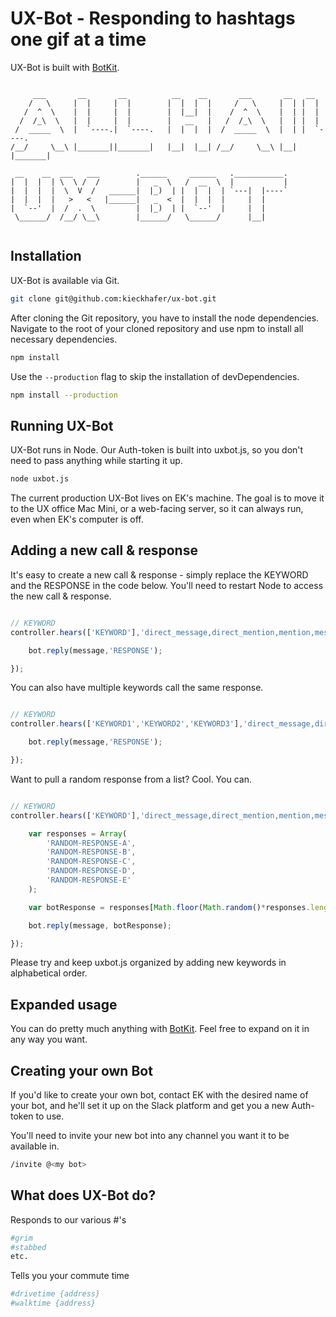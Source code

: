 # UX-Bot - Responding to hashtags one gif at a time

UX-Bot is built with [BotKit](https://github.com/howdyai/botkit/blob/master/readme.md).

~~~~~~~~~~~~~~~~~~~~~~~~~~~~~~~~~~~~~~~~~~~~~~~~~~~~~~~~~~~~~~~~~~~~~~~~~~~~~~~

     ___       __       __          __    __       ___       __   __
    /   \     |  |     |  |        |  |  |  |     /   \     |  | |  |
   /  ^  \    |  |     |  |        |  |__|  |    /  ^  \    |  | |  |
  /  /_\  \   |  |     |  |        |   __   |   /  /_\  \   |  | |  |
 /  _____  \  |  `----.|  `----.   |  |  |  |  /  _____  \  |  | |  `----.
/__/     \__\ |_______||_______|   |__|  |__| /__/     \__\ |__| |_______|

 __    __  ___   ___        .______     ______   .___________.
|  |  |  | \  \ /  /        |   _  \   /  __  \  |           |
|  |  |  |  \  V  /   ______|  |_)  | |  |  |  | `---|  |----`
|  |  |  |   >   <   |______|   _  <  |  |  |  |     |  |
|  `--'  |  /  .  \         |  |_)  | |  `--'  |     |  |
 \______/  /__/ \__\        |______/   \______/      |__|


~~~~~~~~~~~~~~~~~~~~~~~~~~~~~~~~~~~~~~~~~~~~~~~~~~~~~~~~~~~~~~~~~~~~~~~~~~~~~~~



## Installation

UX-Bot is available via Git.

```bash
git clone git@github.com:kieckhafer/ux-bot.git
```

After cloning the Git repository, you have to install the node dependencies. Navigate to the root of your cloned repository and use npm to install all necessary dependencies.
```bash
npm install
```

Use the `--production` flag to skip the installation of devDependencies.
```bash
npm install --production
```


## Running UX-Bot

UX-Bot runs in Node. Our Auth-token is built into uxbot.js, so you don't need to pass anything while starting it up.

```bash
node uxbot.js
```

The current production UX-Bot lives on EK's machine. The goal is to move it to the UX office Mac Mini, or a web-facing server, so it can always run, even when EK's computer is off.



## Adding a new call & response

It's easy to create a new call & response - simply replace the KEYWORD and the RESPONSE in the code below. You'll need to restart Node to access the new call & response.

```javascript

// KEYWORD
controller.hears(['KEYWORD'],'direct_message,direct_mention,mention,message_received,ambient',function(bot, message) {

    bot.reply(message,'RESPONSE');

});

```

You can also have multiple keywords call the same response.

```javascript

// KEYWORD
controller.hears(['KEYWORD1','KEYWORD2','KEYWORD3'],'direct_message,direct_mention,mention,message_received,ambient',function(bot, message) {

    bot.reply(message,'RESPONSE');

});

```

Want to pull a random response from a list? Cool. You can.

```javascript

// KEYWORD
controller.hears(['KEYWORD'],'direct_message,direct_mention,mention,message_received,ambient',function(bot, message) {

    var responses = Array(
        'RANDOM-RESPONSE-A',
        'RANDOM-RESPONSE-B',
        'RANDOM-RESPONSE-C',
        'RANDOM-RESPONSE-D',
        'RANDOM-RESPONSE-E'
    );

    var botResponse = responses[Math.floor(Math.random()*responses.length)];

    bot.reply(message, botResponse);

});

```

Please try and keep uxbot.js organized by adding new keywords in alphabetical order.


## Expanded usage

You can do pretty much anything with [BotKit](http://howdy.ai/botkit/). Feel free to expand on it in any way you want.



## Creating your own Bot

If you'd like to create your own bot, contact EK with the desired name of your bot, and he'll set it up on the Slack platform and get you a new Auth-token to use.

You'll need to invite your new bot into any channel you want it to be available in.

```bash
/invite @<my bot>
```

## What does UX-Bot do?

Responds to our various #'s

```bash
#grim
#stabbed
etc.
```

Tells you your commute time

```bash
#drivetime {address}
#walktime {address}
```
